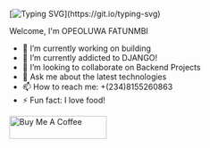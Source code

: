 [![Typing SVG](https://readme-typing-svg.demolab.com/?lines=SOFTWARE+DEVELOPER;)](https://git.io/typing-svg)


Welcome,
I'm OPEOLUWA FATUNMBI

- 🔭 I’m currently working on building
- 🌱 I’m currently addicted to DJANGO!
- 👯 I’m looking to collaborate on Backend Projects
- 💬 Ask me about the latest technologies
- 📫 How to reach me: +(234)8155260863
- ⚡ Fun fact: I love food!

<a href="https://www.buymeacoffee.com/opeoluwaf" target="_blank"><img src="https://cdn.buymeacoffee.com/buttons/default-orange.png" alt="Buy Me A Coffee" height="41" width="174"></a>
